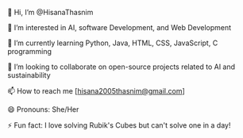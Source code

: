 👋 Hi, I’m @HisanaThasnim

👀 I’m interested in AI, software Development, and Web Development

🌱 I’m currently learning Python, Java, HTML, CSS, JavaScript, C programming

💞️ I’m looking to collaborate on open-source projects related to AI and sustainability

📫 How to reach me [hisana2005thasnim@gmail.com]

😄 Pronouns: She/Her

⚡ Fun fact: I love solving Rubik's Cubes but can't solve one in a day!

<!---
HisanaThasnim/HisanaThasnim is a ✨ special ✨ repository because its `README.md` (this file) appears on your GitHub profile.
You can click the Preview link to take a look at your changes.
--->
